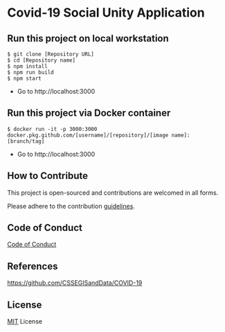 # Covid-19 Social Unity Application

## Run this project on local workstation

```
$ git clone [Repository URL]
$ cd [Repository name]
$ npm install
$ npm run build
$ npm start
```

* Go to http://localhost:3000

## Run this project via Docker container

```
$ docker run -it -p 3000:3000 docker.pkg.github.com/[username]/[repository]/[image name]:[branch/tag]
```

* Go to http://localhost:3000

## How to Contribute

This project is open-sourced and contributions are welcomed in all forms.

Please adhere to the contribution [guidelines](CONTRIBUTING.md).

## Code of Conduct

[Code of Conduct](CODE_OF_CONDUCT.md)

## References

https://github.com/CSSEGISandData/COVID-19

## License

[MIT](LICENSE) License

